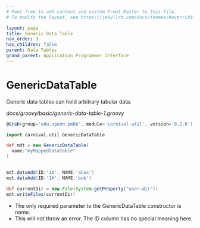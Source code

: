 ```yaml
---
# Feel free to add content and custom Front Matter to this file.
# To modify the layout, see https://jekyllrb.com/docs/themes/#overriding-theme-defaults

layout: page
title: Generic Data Table
nav_order: 3
has_children: false
parent: Data Tables
grand_parent: Application Programmer Interface
---
```


# GenericDataTable

Generic data tables can hold arbitrary tabular data.

_docs/groovy/basic/generic-data-table-1.groovy_

```groovy
@Grab(group='edu.upenn.pmbb', module='carnival-util', version='0.2.6')

import carnival.util.GenericDataTable

def mdt = new GenericDataTable(
  name:"myMappedDataTable"
)


mdt.dataAdd(ID:'1A', NAME:'alex')
mdt.dataAdd(ID:'1A', NAME:'bob')

def currentDir = new File(System.getProperty("user.dir"))
mdt.writeFiles(currentDir)
```

-   The only required parameter to the GenericDataTable constructor is name.
-   This will not throw an error. The ID column has no special meaning here.
